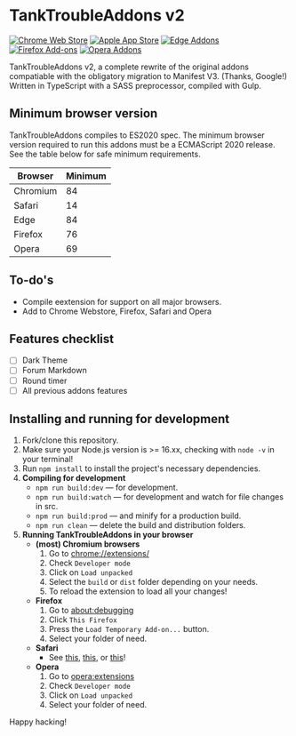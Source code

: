 # TankTroubleAddons v2

[![Chrome Web Store](https://img.shields.io/badge/Chrome-21262d.svg?&style=flat-square&logo=google-chrome&logoColor=c9d1d9)](https://chrome.google.com/webstore/detail/tanktroubleaddons/iaahklbbofakekcbhbjnpjbgaadhedhm)
[![Apple App Store](https://img.shields.io/badge/Safari-21262d.svg?&style=flat-square&logo=safari&logoColor=c9d1d9)]()
[![Edge Addons](https://img.shields.io/badge/Edge-21262d.svg?&style=flat-square&logo=microsoft-edge&logoColor=c9d1d9)]()
[![Firefox Add-ons](https://img.shields.io/badge/Firefox-21262d.svg?&style=flat-square&logo=firefox-browser&logoColor=c9d1d9)]()
[![Opera Addons](https://img.shields.io/badge/Opera-21262d.svg?&style=flat-square&logo=opera&logoColor=c9d1d9)]()

TankTroubleAddons v2, a complete rewrite of the original addons compatiable with the obligatory migration to Manifest V3. (Thanks, Google!)\
Written in TypeScript with a SASS preprocessor, compiled with Gulp.

## Minimum browser version

TankTroubleAddons compiles to ES2020 spec. The minimum browser version required to run this addons must be a ECMAScript 2020 release.\
See the table below for safe minimum requirements.

| **Browser** | **Minimum** |
|-------------|-------------|
| Chromium    | 84          |
| Safari      | 14          |
| Edge        | 84          |
| Firefox     | 76          |
| Opera       | 69          |

## To-do's

- Compile eextension for support on all major browsers.
- Add to Chrome Webstore, Firefox, Safari and Opera

## Features checklist

- [ ] Dark Theme
- [ ] Forum Markdown
- [ ] Round timer
- [ ] All previous addons features

## Installing and running for development

1. Fork/clone this repository.
2. Make sure your Node.js version is >= 16.xx, checking with `node -v` in your terminal!
3. Run `npm install` to install the project's necessary dependencies.
4. **Compiling for development**
   - `npm run build:dev` — for development.
   - `npm run build:watch` — for development and watch for file changes in src.
   - `npm run build:prod` — and minify for a production build.
   - `npm run clean` — delete the build and distribution folders.
5. **Running TankTroubleAddons in your browser**
   - **(most) Chromium browsers**
     1. Go to [chrome://extensions/](chrome://extensions)
     2. Check `Developer mode`
     3. Click on `Load unpacked`
     4. Select the `build` or `dist` folder depending on your needs.
     5. To reload the extension to load all your changes!
   - **Firefox**
     1. Go to [about:debugging](about:debugging)
     2. Click `This Firefox`
     3. Press the `Load Temporary Add-on...` button.
     4. Select your folder of need.
   - **Safari**
     - See [this](https://stackoverflow.com/a/41543650/11452298), [this](https://developer.apple.com/documentation/safariservices/safari_web_extensions/running_your_safari_web_extension#3744467), or [this](https://youtu.be/ujjgm9CADmQ)!
   - **Opera**
     1. Go to [opera:extensions](opera:extensions)
     2. Check `Developer mode`
     3. Click on `Load unpacked`
     4. Select your folder of need.

Happy hacking!
